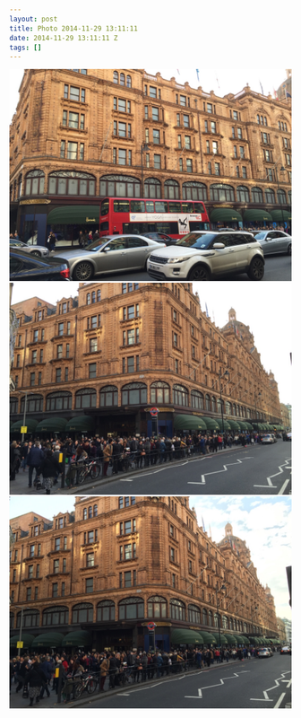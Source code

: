 ```yaml
---
layout: post
title: Photo 2014-11-29 13:11:11
date: 2014-11-29 13:11:11 Z
tags: []
---
```

![](/media/2014/11/103886210632_0.jpg)
![](/media/2014/11/103886210632_1.jpg)
![](/media/2014/11/103886210632_2.jpg)
